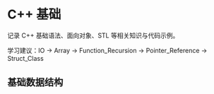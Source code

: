 # C++ 基础

记录 C++ 基础语法、面向对象、STL 等相关知识与代码示例。

学习建议：IO → Array → Function_Recursion → Pointer_Reference → Struct_Class

## 基础数据结构

